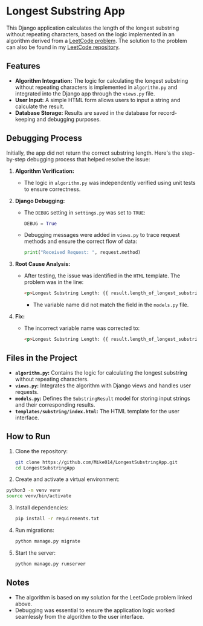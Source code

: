 # Longest Substring App

This Django application calculates the length of the longest substring without repeating characters, based on the logic implemented in an algorithm derived from a [LeetCode problem](https://leetcode.com/problems/longest-substring-without-repeating-characters/description/). The solution to the problem can also be found in my [LeetCode repository](https://github.com/Mike014/LeetCode-Solutions/tree/main/Longest_Substring_Without_Repeating_Characters).

## Features
- **Algorithm Integration:** The logic for calculating the longest substring without repeating characters is implemented in `algorithm.py` and integrated into the Django app through the `views.py` file.
- **User Input:** A simple HTML form allows users to input a string and calculate the result.
- **Database Storage:** Results are saved in the database for record-keeping and debugging purposes.

## Debugging Process
Initially, the app did not return the correct substring length. Here's the step-by-step debugging process that helped resolve the issue:

1. **Algorithm Verification:**
   - The logic in `algorithm.py` was independently verified using unit tests to ensure correctness.

2. **Django Debugging:**
   - The `DEBUG` setting in `settings.py` was set to `TRUE`:
     ```python
     DEBUG = True
     ```
   - Debugging messages were added in `views.py` to trace request methods and ensure the correct flow of data:
     ```python
     print("Received Request: ", request.method)
     ```

3. **Root Cause Analysis:**
   - After testing, the issue was identified in the `HTML` template. The problem was in the line:
     ```html
     <p>Longest Substring Length: {{ result.length_of_longest_substring }}</p>
     ```
     - The variable name did not match the field in the `models.py` file.

4. **Fix:**
   - The incorrect variable name was corrected to:
     ```html
     <p>Longest Substring Length: {{ result.length_of_longest_substring }}</p>
     ```

## Files in the Project

- **`algorithm.py`:** Contains the logic for calculating the longest substring without repeating characters.
- **`views.py`:** Integrates the algorithm with Django views and handles user requests.
- **`models.py`:** Defines the `SubstringResult` model for storing input strings and their corresponding results.
- **`templates/substring/index.html`:** The HTML template for the user interface.

## How to Run
1. Clone the repository:
   ```bash
   git clone https://github.com/Mike014/LongestSubstringApp.git
   cd LongestSubstringApp
   ```
2.	Create and activate a virtual environment:
   ```bash
   python3 -m venv venv
   source venv/bin/activate
   ```
3. Install dependencies:
   ```bash
   pip install -r requirements.txt
   ```
4. Run migrations:
   ```bash
   python manage.py migrate
   ```
5. Start the server:
   ```bash
   python manage.py runserver
   ```

## Notes
- The algorithm is based on my solution for the LeetCode problem linked above.
- Debugging was essential to ensure the application logic worked seamlessly from the algorithm to the user interface.
   
   
